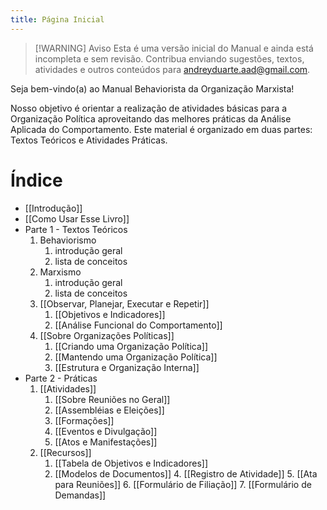 ```yaml
---
title: Página Inicial
---
```

> [!WARNING] Aviso
> Esta é uma versão inicial do Manual e ainda está incompleta e sem revisão. Contribua enviando sugestões, textos, atividades e outros conteúdos para andreyduarte.aad@gmail.com.

Seja bem-vindo(a) ao Manual Behaviorista da Organização Marxista! 

Nosso objetivo é orientar a realização de atividades básicas para a Organização Política aproveitando das melhores práticas da Análise Aplicada do Comportamento. Este material é organizado em duas partes: Textos Teóricos e Atividades Práticas.
# Índice
* [[Introdução]]
* [[Como Usar Esse Livro]]
* Parte 1 - Textos Teóricos 
	1. Behaviorismo
		1. introdução geral
		2. lista de conceitos
	2. Marxismo
		1. introdução geral
		2. lista de conceitos
	3. [[Observar, Planejar, Executar e Repetir]]
		1. [[Objetivos e Indicadores]]
		2. [[Análise Funcional do Comportamento]]
	4. [[Sobre Organizações Políticas]]
		1. [[Criando uma Organização Política]]
		2. [[Mantendo uma Organização Política]]
		3. [[Estrutura e Organização Interna]]
* Parte 2 - Práticas 
	1. [[Atividades]]
		1. [[Sobre Reuniões no Geral]]
		2. [[Assembléias e Eleições]]
		3. [[Formações]]
		4. [[Eventos e Divulgação]]
		5. [[Atos e Manifestações]]
	2. [[Recursos]]
		1. [[Tabela de Objetivos e Indicadores]]
		2. [[Modelos de Documentos]]
			4. [[Registro de Atividade]]
			5. [[Ata para Reuniões]]
			6. [[Formulário de Filiação]]
			7. [[Formulário de Demandas]]
